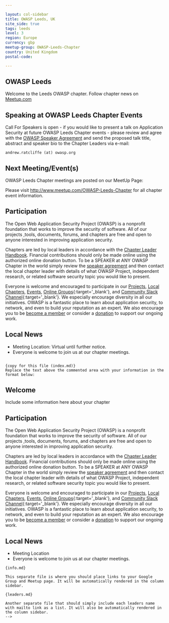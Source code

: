 ```yaml
---

layout: col-sidebar
title: OWASP Leeds, UK
site_side: true
tags: leeds
level: 3
region: Europe
currency: gbp
meetup-group: OWASP-Leeds-Chapter
country: United Kingdom
postal-code: 

---
```

<!-- rebuild -->

OWASP Leeds
-----------
Welcome to the Leeds OWASP chapter. Follow chapter news on [Meetup.com](https://www.meetup.com/OWASP-Leeds-Chapter/) 

Speaking at OWASP Leeds Chapter Events
---------------------------------------

Call For Speakers is open - if you would like to present a talk on Application Security at future OWASP Leeds Chapter events - please review and agree with the [OWASP Speaker Agreement](Speaker_Agreement "wikilink") and send the proposed talk title, abstract and speaker bio to the Chapter Leaders via e-mail:

`andrew.ratcliffe (at) owasp.org`

Next Meeting/Event(s)
---------------------
OWASP Leeds Chapter meetings are posted on our MeetUp Page:

Please visit <a href="http://www.meetup.com/OWASP-Leeds-Chapter">http://www.meetup.com/OWASP-Leeds-Chapter</a> for all chapter event information.


## Participation
The Open Web Application Security Project (OWASP) is a nonprofit foundation that works to improve the security of software. All of our projects ,tools, documents, forums, and chapters are free and open to anyone interested in improving application security. 

Chapters are led by local leaders in accordance with the [Chapter Leader Handbook](https://owasp.org/www-policy/operational/chapter-handbook-existing). Financial contributions should only be made online using the authorized online donation button. To be a SPEAKER at ANY OWASP Chapter in the world simply review the [speaker agreement](https://owasp.org/www-policy/legal/speaker-agreement) and then contact the local chapter leader with details of what OWASP Project, independent research, or related software security topic you would like to present.

Everyone is welcome and encouraged to participate in our [Projects](/projects), [Local Chapters](/chapters), [Events](/events), [Online Groups](https://groups.google.com/a/owasp.com/){:target='_blank'}, and [Community Slack Channel](https://owasp.slack.com/){:target='_blank'}. We especially encourage diversity in all our initiatives. OWASP is a fantastic place to learn about application security, to network, and even to build your reputation as an expert. We also encourage you to be [become a member](/membership) or consider a [donation](/donate) to support our ongoing work.

## Local News
- Meeting Location: Virtual until further notice.
- Everyone is welcome to join us at our chapter meetings.


```

{copy for this file (index.md)}
Replace the text above the commented area with your information in the format below:
``` 
## Welcome
Include some information here about your chapter

## Participation
The Open Web Application Security Project (OWASP) is a nonprofit foundation that works to improve the security of software. All of our projects ,tools, documents, forums, and chapters are free and open to anyone interested in improving application security. 

Chapters are led by local leaders in accordance with the [Chapter Leader Handbook](/www-policy/rules-of-procedure/chapter-handbook). Financial contributions should only be made online using the authorized online donation button. To be a SPEAKER at ANY OWASP Chapter in the world simply review the [speaker agreement](/www-policy/speaker-agreement) and then contact the local chapter leader with details of what OWASP Project, independent research, or related software security topic you would like to present.

Everyone is welcome and encouraged to participate in our [Projects](/projects), [Local Chapters](/chapters), [Events](/events), [Online Groups](https://groups.google.com/a/owasp.com/){:target='_blank'}, and [Community Slack Channel](https://owasp.slack.com/){:target='_blank'}. We especially encourage diversity in all our initiatives. OWASP is a fantastic place to learn about application security, to network, and even to build your reputation as an expert. We also encourage you to be [become a member](/membership) or consider a [donation](/donate) to support our ongoing work.

## Local News
- Meeting Location
- Everyone is welcome to join us at our chapter meetings.

```
{info.md}

This separate file is where you should place links to your Google Group and Meetup page. It will be automatically rendered in the column sidebar.

{leaders.md}

Another separate file that should simply include each leaders name with mailto link as a list. It will also be automatically rendered in the column sidebar.
-->
